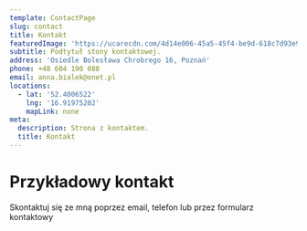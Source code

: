 ```yaml
---
template: ContactPage
slug: contact
title: Kontakt
featuredImage: 'https://ucarecdn.com/4d14e006-45a5-45f4-be9d-618c7d93e9b6/'
subtitle: Podtytuł stony kontaktowej.
address: 'Osiedle Bolesława Chrobrego 16, Poznań'
phone: +48 604 190 088
email: anna.bialek@onet.pl
locations:
  - lat: '52.4006522'
    lng: '16.91975202'
    mapLink: none
meta:
  description: Strona z kontaktem.
  title: Kontakt
---
```

# Przykładowy kontakt

Skontaktuj się ze mną poprzez email, telefon lub przez formularz kontaktowy
